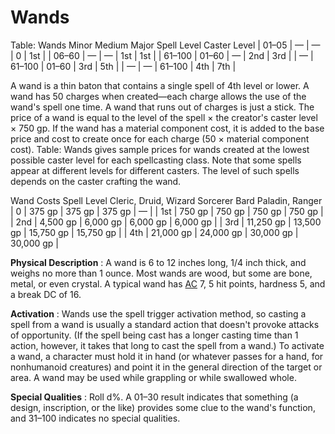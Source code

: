 # Wands

<caption>Table: Wands</caption><thead><tr>
<th>Minor</th>
<th>Medium</th>
<th>Major</th>
<th>Spell Level</th>
<th>Caster Level</th>
</tr></thead>| 01–05 | — | — | 0 | 1st |
| 06–60 | — | — | 1st | 1st |
| 61–100 | 01–60 | — | 2nd | 3rd |
| — | 61–100 | 01–60 | 3rd | 5th |
| — | — | 61–100 | 4th | 7th |

A wand is a thin baton that contains a single spell of 4th level or lower. A wand has 50 charges when created—each charge allows the use of the wand's spell one time. A wand that runs out of charges is just a stick. The price of a wand is equal to the level of the spell × the creator's caster level × 750 gp. If the wand has a material component cost, it is added to the base price and cost to create once for each charge (50 × material component cost). Table: Wands gives sample prices for wands created at the lowest possible caster level for each spellcasting class. Note that some spells appear at different levels for different casters. The level of such spells depends on the caster crafting the wand.

<caption>Wand Costs</caption><thead><tr>
<th>Spell Level</th>
<th>Cleric, Druid, Wizard</th>
<th>Sorcerer</th>
<th>Bard</th>
<th>Paladin, Ranger</th>
</tr></thead>| 0 | 375 gp | 375 gp | 375 gp | — |
| 1st | 750 gp | 750 gp | 750 gp | 750 gp |
| 2nd | 4,500 gp | 6,000 gp | 6,000 gp | 6,000 gp |
| 3rd | 11,250 gp | 13,500 gp | 15,750 gp | 15,750 gp |
| 4th | 21,000 gp | 24,000 gp | 30,000 gp | 30,000 gp |

**Physical Description** : A wand is 6 to 12 inches long, 1/4 inch thick, and weighs no more than 1 ounce. Most wands are wood, but some are bone, metal, or even crystal. A typical wand has [AC](../combat.html#_armor-class) 7, 5 hit points, hardness 5, and a break DC of 16.

**Activation** : Wands use the spell trigger activation method, so casting a spell from a wand is usually a standard action that doesn't provoke attacks of opportunity. (If the spell being cast has a longer casting time than 1 action, however, it takes that long to cast the spell from a wand.) To activate a wand, a character must hold it in hand (or whatever passes for a hand, for nonhumanoid creatures) and point it in the general direction of the target or area. A wand may be used while grappling or while swallowed whole.

**Special Qualities** : Roll d%. A 01–30 result indicates that something (a design, inscription, or the like) provides some clue to the wand's function, and 31–100 indicates no special qualities.

